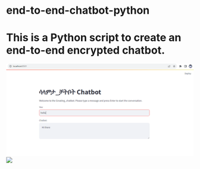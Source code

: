 # end-to-end-chatbot-python
# This is a Python script to create an end-to-end encrypted chatbot. 

![](https://github.com/aknafu12/end-to-end-chatbot-python/blob/main/chatbot_hi.PNG)
\
![](https://github.com/aknafu12/end-to-end-chatbot-python/blob/main/chatbot_bye.PNG")
